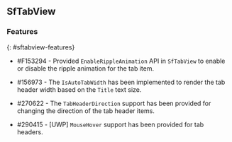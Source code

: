 ## SfTabView

### Features
{: #sftabview-features}

* \#F153294 - Provided `EnableRippleAnimation` API in `SfTabView` to enable or disable the ripple animation for the tab item.

* \#156973 - The `IsAutoTabWidth` has been implemented to render the tab header width based on the `Title` text size.

* \#270622 - The `TabHeaderDirection` support has been provided for changing the direction of the tab header items. 

* \#290415 - [UWP] `MouseHover` support has been provided for tab headers.